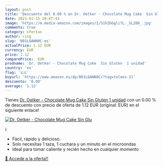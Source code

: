 ```yaml
---
layout: post
title: 'Descuento del 0.00 % en Dr. Oetker - Chocolate Mug Cake  Sin Glu'
date: 2021-01-15 20:47:43
image: 'https://m.media-amazon.com/images/I/51hZGGgli7L._SL200_.jpg'
comments: true
category: ofertas
author: ring
slug: 'B01LQAWN0C-es'
actualPrice: 1.12 EUR
currency: EUR
price: 1.12
comparePrice:  EUR
prodname: 'Dr. Oetker - Chocolate Mug Cake  Sin Gluten  1 unidad'
country: 'es'
flag: '🇪🇸'
buyurl: 'https://www.amazon.es/dp/B01LQAWN0C/?tag=tolees-21'
descuento: '0.00'
average: '1.12'
---
```


Tienes [Dr. Oetker - Chocolate Mug Cake  Sin Gluten  1 unidad](https://www.amazon.es/dp/B01LQAWN0C/?tag=tolees-21) con un 0.00 % de descuento con precio de oferta de 1.12 EUR (original:  EUR) en el siguiente enlace!

[![Dr. Oetker - Chocolate Mug Cake  Sin Glu](https://m.media-amazon.com/images/I/51hZGGgli7L._SL200_.jpg)](https://www.amazon.es/dp/B01LQAWN0C/?tag=tolees-21)

ℹ️:

- Fácil, rápido y delicioso.
- Solo necesitas 1 taza, 1 cuchara y un minuto en el microondas
- Ideal para tomar caliente y recién hecho en cualquier momento

[🛒 Accede a la oferta!!](https://www.amazon.es/dp/B01LQAWN0C/?tag=tolees-21)
